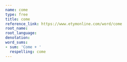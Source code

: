 ```yaml
---
name: come
type: free
title: come
reference_link: https://www.etymonline.com/word/come
root_name: 
root_language: 
denotation: 
word_sums:
- sum: 'Come + '
  respelling: come
---
```

